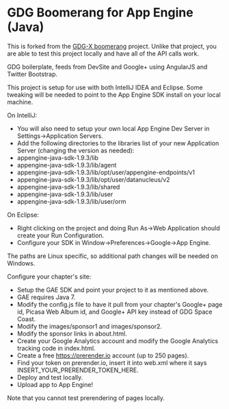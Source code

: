 GDG Boomerang for App Engine (Java)
==============================
This is forked from the [GDG-X boomerang] project. Unlike that project, you are able to test this project locally and have all of the API calls work.

GDG boilerplate, feeds from DevSite and Google+ using AngularJS and Twitter Bootstrap.

This project is setup for use with both IntelliJ IDEA and Eclipse. Some tweaking will be needed to point to the App Engine SDK install on your local machine. 

On IntelliJ:
* You will also need to setup your own local App Engine Dev Server in Settings->Application Servers.
* Add the following directories to the libraries list of your new Application Server (changing the version as needed):
* appengine-java-sdk-1.9.3/lib
* appengine-java-sdk-1.9.3/lib/agent
* appengine-java-sdk-1.9.3/lib/opt/user/appengine-endpoints/v1
* appengine-java-sdk-1.9.3/lib/opt/user/datanucleus/v2
* appengine-java-sdk-1.9.3/lib/shared
* appengine-java-sdk-1.9.3/lib/user
* appengine-java-sdk-1.9.3/lib/user/orm

On Eclipse:
* Right clicking on the project and doing Run As->Web Application should create your Run Configuration.
* Configure your SDK in Window->Preferences->Google->App Engine.

The paths are Linux specific, so additional path changes will be needed on Windows.

Configure your chapter's site:
* Setup the GAE SDK and point your project to it as mentioned above.
* GAE requires Java 7.
* Modify the config.js file to have it pull from your chapter's Google+ page id, Picasa Web Album id, and Google+ API key instead of GDG Space Coast.
* Modify the images/sponsor1 and images/sponsor2.
* Modify the sponsor links in about.html.
* Create your Google Analytics account and modify the Google Analytics tracking code in index.html.
* Create a free https://prerender.io account (up to 250 pages).
* Find your token on prerender.io, insert it into web.xml where it says INSERT_YOUR_PRERENDER_TOKEN_HERE.
* Deploy and test locally.
* Upload app to App Engine!

Note that you cannot test prerendering of pages locally.

[GDG-X boomerang]: https://github.com/gdg-x/boomerang